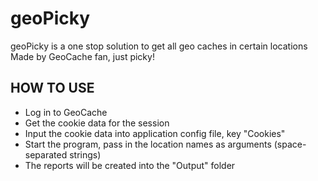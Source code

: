 # geoPicky

geoPicky is a one stop solution to get all geo caches in certain locations
Made by GeoCache fan, just picky!

## HOW TO USE
- Log in to GeoCache
- Get the cookie data for the session
- Input the cookie data into application config file, key "Cookies"
- Start the program, pass in the location names as arguments (space-separated strings)
- The reports will be created into the "Output" folder